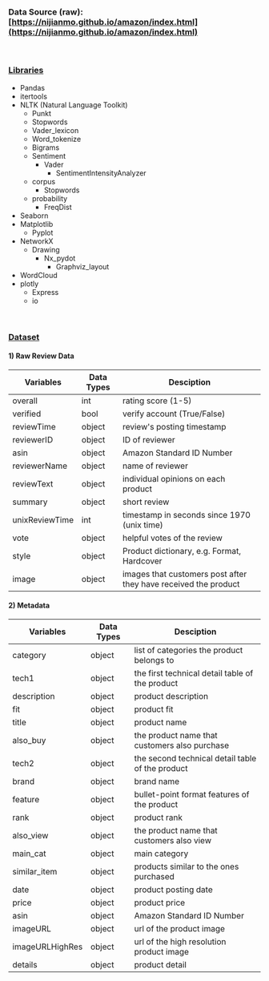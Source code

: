 ### Data Source (raw): [https://nijianmo.github.io/amazon/index.html](https://nijianmo.github.io/amazon/index.html)
<br>

### **<ins>Libraries</ins>**

* Pandas
* itertools
* NLTK (Natural Language Toolkit)
    * Punkt
    * Stopwords
    * Vader_lexicon
    * Word_tokenize
    * Bigrams
    * Sentiment
        * Vader
            * SentimentIntensityAnalyzer
    * corpus
        * Stopwords
    * probability
        * FreqDist
* Seaborn
* Matplotlib
    * Pyplot
* NetworkX
    * Drawing
        * Nx_pydot
            * Graphviz_layout
* WordCloud
* plotly
    * Express
    * io

<br>

### **<ins>Dataset</ins>**
#### 1) **Raw Review Data**

 | **Variables** | **Data Types** | **Desciption** |
 | --------- | ---------- | ---------- |
 | overall | int | rating score (1-5) |
 | verified | bool | verify account (True/False) |
 | reviewTime | object | review's posting timestamp |
 | reviewerID | object | ID of reviewer |
 | asin | object | Amazon Standard ID Number |
 | reviewerName | object | name of reviewer |
 | reviewText | object | individual opinions on each product |
 | summary | object | short review |
 | unixReviewTime | int | timestamp in seconds since 1970 (unix time) |
 | vote | object | helpful votes of the review |
 | style | object | Product dictionary, e.g. Format, Hardcover |
 | image | object | images that customers post after they have received the product |

#### 2) **Metadata**
   
 | **Variables** | **Data Types** | **Desciption** |
 | --------- | ---------- | ---------- |
 | category | object | list of categories the product belongs to |
 | tech1 | object | the first technical detail table of the product |
 | description | object | product description |
 | fit | object | product fit |
 | title | object | product name |
 | also_buy | object | the product name that customers also purchase |
 | tech2 | object | the second technical detail table of the product |
 | brand | object | brand name |
 | feature | object | bullet-point format features of the product |
 | rank | object | product rank |
 | also_view | object | the product name that customers also view |
 | main_cat | object | main category |
 | similar_item | object | products similar to the ones purchased |
 | date | object | product posting date |
 | price | object | product price |
 | asin | object | Amazon Standard ID Number |
 | imageURL | object | url of the product image |
 | imageURLHighRes | object | url of the high resolution product image |
 | details | object | product detail |


